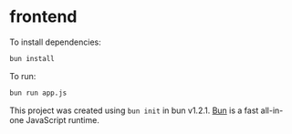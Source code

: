 # frontend

To install dependencies:

```bash
bun install
```

To run:

```bash
bun run app.js
```

This project was created using `bun init` in bun v1.2.1. [Bun](https://bun.sh) is a fast all-in-one JavaScript runtime.
